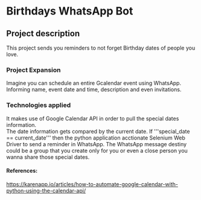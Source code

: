 # Birthdays WhatsApp Bot

## Project description

This project sends you reminders to not forget Birthday dates of people you love.

### Project Expansion
Imagine you can schedule an entire Gcalendar event using WhatsApp. Informing name, event date and time, description and even invitations. 

### Technologies applied

It makes use of Google Calendar API in order to pull the special dates information.  
The date information gets compared by the current date. If '''special_date == current_date''' then the python application acctionate Selenium Web Driver to send a reminder in WhatsApp. The WhatsApp message destiny could be a group that you create only for you or even a close person you wanna share those special dates.

#### References:
https://karenapp.io/articles/how-to-automate-google-calendar-with-python-using-the-calendar-api/